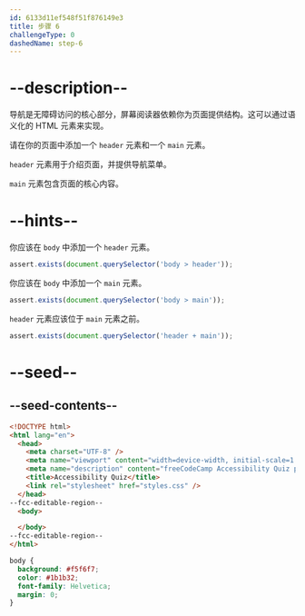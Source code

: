 ```yaml
---
id: 6133d11ef548f51f876149e3
title: 步骤 6
challengeType: 0
dashedName: step-6
---
```


# --description--

导航是无障碍访问的核心部分，屏幕阅读器依赖你为页面提供结构。这可以通过语义化的 HTML 元素来实现。

请在你的页面中添加一个 `header` 元素和一个 `main` 元素。

`header` 元素用于介绍页面，并提供导航菜单。

`main` 元素包含页面的核心内容。

# --hints--

你应该在 `body` 中添加一个 `header` 元素。

```js
assert.exists(document.querySelector('body > header'));
```

你应该在 `body` 中添加一个 `main` 元素。

```js
assert.exists(document.querySelector('body > main'));
```

`header` 元素应该位于 `main` 元素之前。

```js
assert.exists(document.querySelector('header + main'));
```

# --seed--

## --seed-contents--

```html
<!DOCTYPE html>
<html lang="en">
  <head>
    <meta charset="UTF-8" />
    <meta name="viewport" content="width=device-width, initial-scale=1.0" />
    <meta name="description" content="freeCodeCamp Accessibility Quiz practice project" />
    <title>Accessibility Quiz</title>
    <link rel="stylesheet" href="styles.css" />
  </head>
--fcc-editable-region--
  <body>

  </body>
--fcc-editable-region--
</html>

```

```css
body {
  background: #f5f6f7;
  color: #1b1b32;
  font-family: Helvetica;
  margin: 0;
}
```


